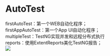 # AutoTest

firstAutoTest：第一个WEB自动化程序；<br>
firstAppAutoTest：第一个App UI自动化程序；<br>
multipleTest：TestNG实现并发和远程分布式执行<br>
reports：使用ExtentReports美化TestNG报告；<br>
![](https://github.com/TesterChen/AutomationTest/blob/master/resource/images/report.png)
